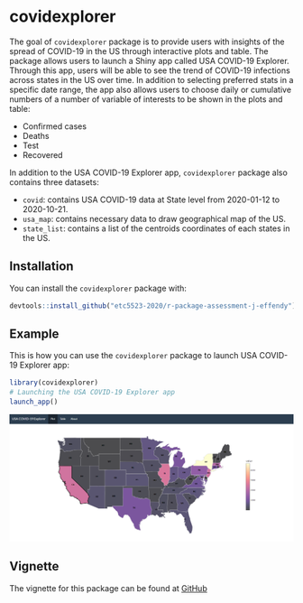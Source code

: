 
# covidexplorer
<!-- badges: start -->
<!-- badges: end -->

The goal of `covidexplorer` package is to provide users with insights of the spread of COVID-19 in the US through interactive plots and table. The package allows users to launch a Shiny app called USA COVID-19 Explorer. Through this app, users will be able to see the trend of COVID-19 infections across states in the US over time. In addition to selecting preferred stats in a specific date range, the app also allows users to choose daily or cumulative numbers of a number of variable of interests to be shown in the plots and table:

* Confirmed cases
* Deaths
* Test
* Recovered

In addition to the USA COVID-19 Explorer app, `covidexplorer` package also contains three datasets: 

* `covid`: contains USA COVID-19 data at State level from 2020-01-12 to 2020-10-21.
* `usa_map`: contains necessary data to draw geographical map of the US.
* `state_list`: contains a list of the centroids coordinates of each states in the US.

## Installation

You can install the `covidexplorer` package with:

``` r
devtools::install_github("etc5523-2020/r-package-assessment-j-effendy")
```

## Example

This is how you can use the `covidexplorer` package to launch USA COVID-19 Explorer app:

``` r
library(covidexplorer)
# Launching the USA COVID-19 Explorer app
launch_app()
```

![](man/figures/map.PNG)

## Vignette

The vignette for this package can be found at [GitHub](https://etc5523-2020.github.io/r-package-assessment-j-effendy/articles/covidexplorer.html)
